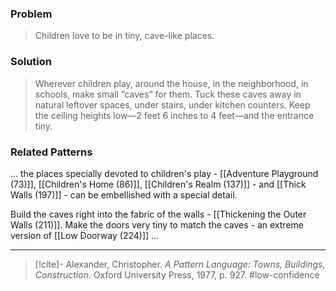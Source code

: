 ### Problem
>Children love to be in tiny, cave-like places.

### Solution
>Wherever children play, around the house, in the neighborhood, in schools, make small “caves” for them. Tuck these caves away in natural leftover spaces, under stairs, under kitchen counters. Keep the ceiling heights low—2 feet 6 inches to 4 feet—and the entrance tiny.

### Related Patterns
... the places specially devoted to children's play - [[Adventure Playground (73)]], [[Children's Home (86)]], [[Children's Realm (137)]] - and [[Thick Walls (197)]] - can be embellished with a special detail.

Build the caves right into the fabric of the walls - [[Thickening the Outer Walls (211)]]. Make the doors very tiny to match the caves - an extreme version of [[Low Doorway (224)]] ...

---
> [!cite]- Alexander, Christopher. _A Pattern Language: Towns, Buildings, Construction_. Oxford University Press, 1977, p. 927.
> #low-confidence 